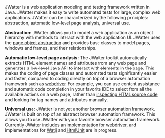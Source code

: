 JWatter is a web application modeling and testing framework written in Java. JWatter makes it easy to write automated tests for large, complex web applications. JWatter can be characterized by the following principles: abstraction, automatic low-level page analysis, universal use.

**Abstraction:** JWatter allows you to model a web application as an object hierarchy with methods to interact with the web application UI. JWatter uses the [page object abstraction](https://github.com/SeleniumHQ/selenium/wiki/PageObjects) and provides base classes to model pages, windows and frames, and their relationships.

**Automatic low-level page analysis:** The JWatter toolkit automatically extracts HTML element names and attributes from any web page and generates a low-level Java API to interact with elements in the page. This makes the coding of page classes and automated tests significantly easier and faster, compared to coding directly on top of a browser automation framework such as [webdriver](https://github.com/seleniumhq/selenium). For example, you can use content assistance and automatic code completion in your favorite IDE to select from all the available actions on a web page, rather than [inspecting HTML source code](https://github.com/SeleniumHQ/selenium/wiki/Next-Steps) and looking for tag names and attributes manually.

**Universal use:** JWatter is not yet another browser automation framework. JWatter is built on top of an abstract browser automation framework. This allows you to use JWatter with your favorite browser automation framework. Currently JWatter includes an implementation for [webdriver](https://github.com/seleniumhq/selenium), and implementations for [Watij](http://watij.com/) and [HtmlUnit](http://htmlunit.sourceforge.net/) are in progress.
